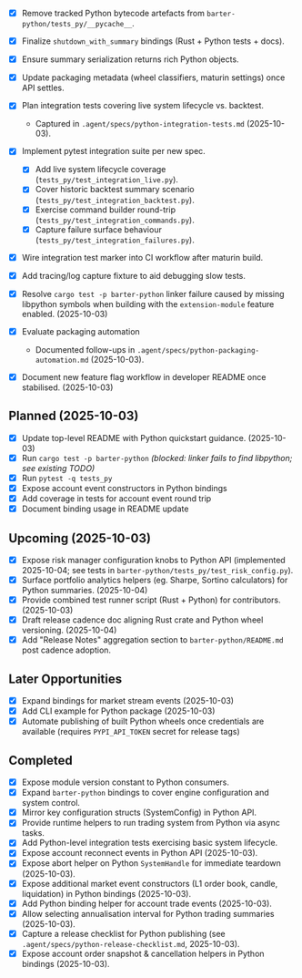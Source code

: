 - [x] Remove tracked Python bytecode artefacts from `barter-python/tests_py/__pycache__`.
- [x] Finalize `shutdown_with_summary` bindings (Rust + Python tests + docs).
- [x] Ensure summary serialization returns rich Python objects.
- [x] Update packaging metadata (wheel classifiers, maturin settings) once API settles.
- [x] Plan integration tests covering live system lifecycle vs. backtest.
  - Captured in `.agent/specs/python-integration-tests.md` (2025-10-03).
- [x] Implement pytest integration suite per new spec.
  - [x] Add live system lifecycle coverage (`tests_py/test_integration_live.py`).
  - [x] Cover historic backtest summary scenario (`tests_py/test_integration_backtest.py`).
  - [x] Exercise command builder round-trip (`tests_py/test_integration_commands.py`).
  - [x] Capture failure surface behaviour (`tests_py/test_integration_failures.py`).
- [x] Wire integration test marker into CI workflow after maturin build.
- [x] Add tracing/log capture fixture to aid debugging slow tests.
- [x] Resolve `cargo test -p barter-python` linker failure caused by missing libpython symbols when
      building with the `extension-module` feature enabled. (2025-10-03)
- [x] Evaluate packaging automation
  - Documented follow-ups in `.agent/specs/python-packaging-automation.md` (2025-10-03).

- [x] Document new feature flag workflow in developer README once stabilised. (2025-10-03)

## Planned (2025-10-03)
- [x] Update top-level README with Python quickstart guidance. (2025-10-03)
- [x] Run `cargo test -p barter-python` *(blocked: linker fails to find libpython; see existing TODO)*
- [x] Run `pytest -q tests_py`
- [x] Expose account event constructors in Python bindings
- [x] Add coverage in tests for account event round trip
- [x] Document binding usage in README update

## Upcoming (2025-10-03)
- [x] Expose risk manager configuration knobs to Python API (implemented 2025-10-04; see tests in `barter-python/tests_py/test_risk_config.py`).
- [x] Surface portfolio analytics helpers (eg. Sharpe, Sortino calculators) for Python summaries. (2025-10-04)
- [x] Provide combined test runner script (Rust + Python) for contributors. (2025-10-03)
- [x] Draft release cadence doc aligning Rust crate and Python wheel versioning. (2025-10-04)
- [x] Add "Release Notes" aggregation section to `barter-python/README.md` post cadence adoption.

## Later Opportunities
- [x] Expand bindings for market stream events (2025-10-03)
- [x] Add CLI example for Python package (2025-10-03)
- [x] Automate publishing of built Python wheels once credentials are available (requires `PYPI_API_TOKEN` secret for release tags)

## Completed
- [x] Expose module version constant to Python consumers.
- [x] Expand `barter-python` bindings to cover engine configuration and system control.
- [x] Mirror key configuration structs (SystemConfig) in Python API.
- [x] Provide runtime helpers to run trading system from Python via async tasks.
- [x] Add Python-level integration tests exercising basic system lifecycle.
- [x] Expose account reconnect events in Python API (2025-10-03).
- [x] Expose abort helper on Python `SystemHandle` for immediate teardown (2025-10-03).
- [x] Expose additional market event constructors (L1 order book, candle, liquidation) in Python bindings (2025-10-03).
- [x] Add Python binding helper for account trade events (2025-10-03).
- [x] Allow selecting annualisation interval for Python trading summaries (2025-10-03).
- [x] Capture a release checklist for Python publishing (see `.agent/specs/python-release-checklist.md`, 2025-10-03).
- [x] Expose account order snapshot & cancellation helpers in Python bindings (2025-10-03).
